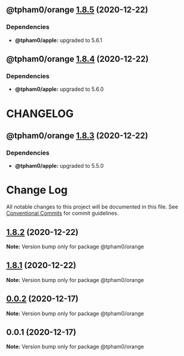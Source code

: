 ## @tpham0/orange [1.8.5](https://github.com/zlatanpham/monorepo-semantic-release-demo/compare/@tpham0/orange@1.8.4...@tpham0/orange@1.8.5) (2020-12-22)





### Dependencies

* **@tpham0/apple:** upgraded to 5.6.1

## @tpham0/orange [1.8.4](https://github.com/zlatanpham/monorepo-semantic-release-demo/compare/@tpham0/orange@1.8.3...@tpham0/orange@1.8.4) (2020-12-22)





### Dependencies

* **@tpham0/apple:** upgraded to 5.6.0

# CHANGELOG

## @tpham0/orange [1.8.3](https://github.com/zlatanpham/monorepo-semantic-release-demo/compare/@tpham0/orange@1.8.2...@tpham0/orange@1.8.3) (2020-12-22)





### Dependencies

* **@tpham0/apple:** upgraded to 5.5.0

# Change Log

All notable changes to this project will be documented in this file.
See [Conventional Commits](https://conventionalcommits.org) for commit guidelines.

## [1.8.2](https://github.com/zlatanpham/monorepo-semantic-release-demo/compare/@tpham0/orange@1.8.0...@tpham0/orange@1.8.2) (2020-12-22)

**Note:** Version bump only for package @tpham0/orange

## [1.8.1](https://github.com/zlatanpham/monorepo-semantic-release-demo/compare/@tpham0/orange@1.8.0...@tpham0/orange@1.8.1) (2020-12-22)

**Note:** Version bump only for package @tpham0/orange

## [0.0.2](https://github.com/zlatanpham/monorepo-semantic-release-demo/compare/@tpham0/orange@0.0.1...@tpham0/orange@0.0.2) (2020-12-17)

**Note:** Version bump only for package @tpham0/orange

## 0.0.1 (2020-12-17)

**Note:** Version bump only for package @tpham0/orange

